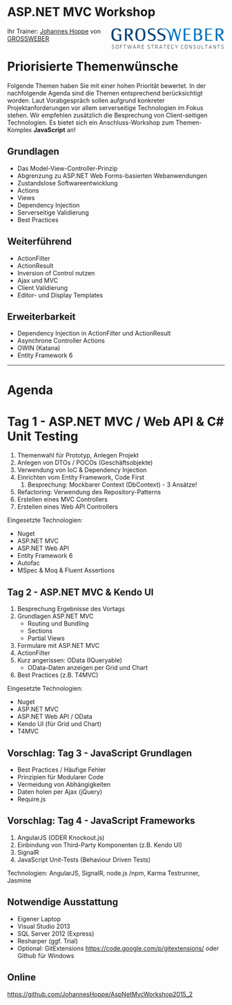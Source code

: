 # ASP.NET MVC Workshop
<img src="Images/grossweber.png" align="right">

Ihr Trainer: [Johannes Hoppe](http://www.haushoppe-its.de) von [GROSSWEBER](http://grossweber.com/)



# Priorisierte Themenwünsche

Folgende Themen haben Sie mit einer hohen Priorität bewertet. In der nachfolgende Agenda sind die Themen entsprechend berücksichtigt worden. Laut Vorabgespräch sollen aufgrund konkreter Projektanforderungen vor allem serverseitige Technologien im Fokus stehen. Wir empfehlen zusätzlich die Besprechung von Client-seitigen Technologien. Es bietet sich ein Anschluss-Workshop zum Themen-Komplex **JavaScript** an!  

## Grundlagen
- Das Model-View-Controller-Prinzip
- Abgrenzung zu ASP.NET Web Forms-basierten Webanwendungen
- Zustandslose Softwareentwicklung
- Actions
- Views
- Dependency Injection
- Serverseitige Validierung
- Best Practices

## Weiterführend
- ActionFilter
- ActionResult
- Inversion of Control nutzen
- Ajax und MVC
- Client Validierung
- Editor- und Display Templates

## Erweiterbarkeit
- Dependency Injection in ActionFilter und ActionResult
- Asynchrone Controller Actions
- OWIN (Katana)
- Entity Framework 6



<hr>

<div style="page-break-after: always;"></div>

# Agenda


# Tag 1 - ASP.NET MVC / Web API & C# Unit Testing
1. Themenwahl für Prototyp, Anlegen Projekt
2. Anlegen von DTOs / POCOs (Geschäftsobjekte)
3. Verwendung von IoC & Dependency Injection
4. Einrichten vom Entity Framework, Code First
    1. Besprechung: Mockbarer Context (DbContext) - 3 Ansätze!
5. Refactoring: Verwendung des Repository-Patterns
6. Erstellen eines MVC Controllers
7. Erstellen eines Web API Controllers

Eingesetzte Technologien:
- Nuget
- ASP.NET MVC
- ASP.NET Web API
- Entity Framework 6
- Autofac
- MSpec & Moq & Fluent Assertions


## Tag 2 - ASP.NET MVC & Kendo UI
1. Besprechung Ergebnisse des Vortags
2. Grundlagen ASP.NET MVC
    * Routing und Bundling
    * Sections
    * Partial Views 
3. Formulare mit ASP.NET MVC
3. ActionFilter
4. Kurz angerissen: OData (IQueryable)
    * OData-Daten anzeigen per Grid und Chart
6. Best Practices (z.B. T4MVC)

Eingesetzte Technologien:
- Nuget
- ASP.NET MVC
- ASP.NET Web API / OData
- Kendo UI (für Grid und Chart)
- T4MVC

## Vorschlag: Tag 3 - JavaScript Grundlagen

- Best Practices / Häufige Fehler
- Prinzipien für Modularer Code
- Vermeidung von Abhängigkeiten
- Daten holen per Ajax (jQuery)
- Require.js


## Vorschlag: Tag 4 - JavaScript Frameworks
1. AngularJS (ODER Knockout.js)
2. Einbindung von Third-Party Komponenten (z.B. Kendo UI)
2. SignalR
4. JavaScript Unit-Tests (Behaviour Driven Tests)


Technologien: AngularJS, SignalR, node.js /npm, Karma Testrunner, Jasmine



## Notwendige Ausstattung

* Eigener Laptop                              
* Visual Studio 2013
* SQL Server 2012 (Express)
* Resharper (ggf. Trial)
* Optional: GitExtensions https://code.google.com/p/gitextensions/ oder Github für Windows


## Online

https://github.com/JohannesHoppe/AspNetMvcWorkshop2015_2